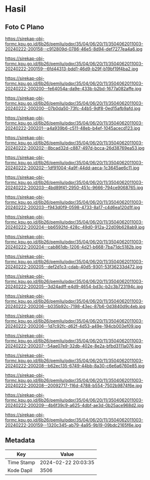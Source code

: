 # Hasil

## Foto C Plano

https://sirekap-obj-formc.kpu.go.id/6b26/pemilu/pdpr/35/04/06/20/11/3504062011003-20240222-200158--c912809d-0786-46e5-8d94-def7277ea4a6.jpg

https://sirekap-obj-formc.kpu.go.id/6b26/pemilu/pdpr/35/04/06/20/11/3504062011003-20240222-200159--6fd44313-bdd1-46d9-b29f-b19bf19f4ba2.jpg

https://sirekap-obj-formc.kpu.go.id/6b26/pemilu/pdpr/35/04/06/20/11/3504062011003-20240222-200200--fe64054a-da9e-433b-b2bd-1677a082affe.jpg

https://sirekap-obj-formc.kpu.go.id/6b26/pemilu/pdpr/35/04/06/20/11/3504062011003-20240222-200200--07b0da50-73fc-44b5-9df8-0ed15afb9afd.jpg

https://sirekap-obj-formc.kpu.go.id/6b26/pemilu/pdpr/35/04/06/20/11/3504062011003-20240222-200201--a4a939b6-c511-48eb-b4ef-1045acecd123.jpg

https://sirekap-obj-formc.kpu.go.id/6b26/pemilu/pdpr/35/04/06/20/11/3504062011003-20240222-200202--8bcad32d-c887-497d-bcca-26d38769ea53.jpg

https://sirekap-obj-formc.kpu.go.id/6b26/pemilu/pdpr/35/04/06/20/11/3504062011003-20240222-200202--1df91004-4a9f-44dd-aeca-1c3645ae6c11.jpg

https://sirekap-obj-formc.kpu.go.id/6b26/pemilu/pdpr/35/04/06/20/11/3504062011003-20240222-200203--4bd89f41-2950-451c-9666-794ce9068765.jpg

https://sirekap-obj-formc.kpu.go.id/6b26/pemilu/pdpr/35/04/06/20/11/3504062011003-20240222-200203--f943d0f9-0598-4733-8a17-c4d6ea120d1f.jpg

https://sirekap-obj-formc.kpu.go.id/6b26/pemilu/pdpr/35/04/06/20/11/3504062011003-20240222-200204--bb6592fd-428c-49d0-912a-22d09b628ab9.jpg

https://sirekap-obj-formc.kpu.go.id/6b26/pemilu/pdpr/35/04/06/20/11/3504062011003-20240222-200204--cab861db-1206-4d21-b668-7ba71dc5182b.jpg

https://sirekap-obj-formc.kpu.go.id/6b26/pemilu/pdpr/35/04/06/20/11/3504062011003-20240222-200205--def2d1c3-cdab-40d5-9301-53f36233d472.jpg

https://sirekap-obj-formc.kpu.go.id/6b26/pemilu/pdpr/35/04/06/20/11/3504062011003-20240222-200205--3d24adff-e4d9-4654-bd3c-b2c3b723194c.jpg

https://sirekap-obj-formc.kpu.go.id/6b26/pemilu/pdpr/35/04/06/20/11/3504062011003-20240222-200206--b035b92c-7198-43ec-87b6-0d3840d9c4eb.jpg

https://sirekap-obj-formc.kpu.go.id/6b26/pemilu/pdpr/35/04/06/20/11/3504062011003-20240222-200206--1d7c92fc-d62f-4d53-a49e-194cb003ef09.jpg

https://sirekap-obj-formc.kpu.go.id/6b26/pemilu/pdpr/35/04/06/20/11/3504062011003-20240222-200207--54ae07e9-32db-402e-8e2a-bfbd3111a076.jpg

https://sirekap-obj-formc.kpu.go.id/6b26/pemilu/pdpr/35/04/06/20/11/3504062011003-20240222-200208--b62ec135-6749-44bb-8a30-c6e6a6760e85.jpg

https://sirekap-obj-formc.kpu.go.id/6b26/pemilu/pdpr/35/04/06/20/11/3504062011003-20240222-200208--20092717-116d-4788-b554-7502b9874f6e.jpg

https://sirekap-obj-formc.kpu.go.id/6b26/pemilu/pdpr/35/04/06/20/11/3504062011003-20240222-200209--4b6f39c9-a625-4dbf-ae3d-0b25ace968d2.jpg

https://sirekap-obj-formc.kpu.go.id/6b26/pemilu/pdpr/35/04/06/20/11/3504062011003-20240222-200159--1320c345-ab79-4a95-9b19-09bdc2165f6e.jpg


## Metadata

| Key        | Value               |
| ---------- | ------------------- |
| Time Stamp | 2024-02-22 20:03:35 |
| Kode Dapil | 3506                |



